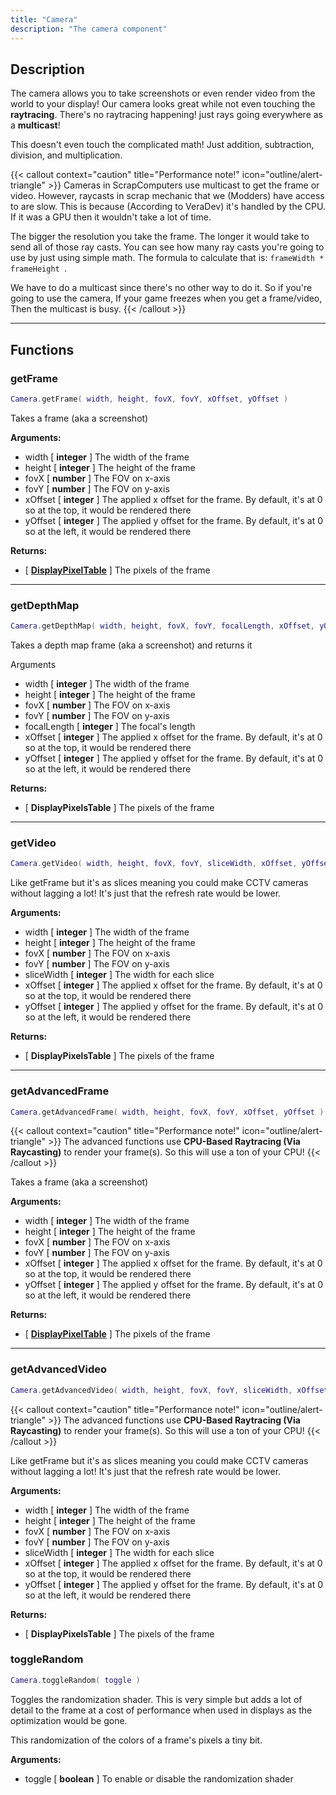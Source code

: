 ```yaml
---
title: "Camera"
description: "The camera component"
---
```


## Description

The camera allows you to take screenshots or even render video from the world to your display! Our camera looks great while not even touching the **raytracing**. There's no raytracing happening! just rays going everywhere as a **multicast**!

This doesn't even touch the complicated math! Just addition, subtraction, division, and multiplication.

{{< callout context="caution" title="Performance note!" icon="outline/alert-triangle" >}}
Cameras in ScrapComputers use multicast to get the frame or video. However, raycasts in scrap mechanic that we (Modders) have access to are slow. This is because (According to VeraDev) it's handled by the CPU. If it was a GPU then it wouldn't take a lot of time.

The bigger the resolution you take the frame. The longer it would take to send all of those ray casts. You can see how many ray casts you're going to use by just using simple math. The formula to calculate that is: `frameWidth * frameHeight `.

We have to do a multicast since there's no other way to do it. So if you're going to use the camera, If your game freezes when you get a frame/video, Then the multicast is busy.
{{< /callout >}}

---

## Functions

### getFrame

```lua
Camera.getFrame( width, height, fovX, fovY, xOffset, yOffset )
```

Takes a frame (aka a screenshot)

**Arguments:**
- width [ **integer** ] The width of the frame
- height [ **integer** ] The height of the frame
- fovX [ **number** ] The FOV on x-axis
- fovY [ **number** ] The FOV on y-axis
- xOffset [ **integer** ] The applied x offset for the frame. By default, it's at 0 so at the top, it would be rendered there
- yOffset [ **integer** ] The applied y offset for the frame. By default, it's at 0 so at the left, it would be rendered there

**Returns:**
- [ **[DisplayPixelTable](/docs/lua-api/components/display/#pixeltable)** ] The pixels of the frame

---

### getDepthMap

```lua
Camera.getDepthMap( width, height, fovX, fovY, focalLength, xOffset, yOffset )
```

Takes a depth map frame (aka a screenshot) and returns it

Arguments
- width [ **integer** ] The width of the frame
- height [ **integer** ] The height of the frame
- fovX [ **number** ] The FOV on x-axis
- fovY [ **number** ] The FOV on y-axis
- focalLength [ **integer** ] The focal's length
- xOffset [ **integer** ] The applied x offset for the frame. By default, it's at 0 so at the top, it would be rendered there
- yOffset [ **integer** ] The applied y offset for the frame. By default, it's at 0 so at the left, it would be rendered there

**Returns:**
- [ **DisplayPixelsTable** ] The pixels of the frame

---

### getVideo

```lua
Camera.getVideo( width, height, fovX, fovY, sliceWidth, xOffset, yOffset )
```

Like getFrame but it's as slices meaning you could make CCTV cameras without lagging a lot! It's just that the refresh rate would be lower.

**Arguments:**
- width [ **integer** ] The width of the frame
- height [ **integer** ] The height of the frame
- fovX [ **number** ] The FOV on x-axis
- fovY [ **number** ] The FOV on y-axis
- sliceWidth [ **integer** ] The width for each slice
- xOffset [ **integer** ] The applied x offset for the frame. By default, it's at 0 so at the top, it would be rendered there
- yOffset [ **integer** ] The applied y offset for the frame. By default, it's at 0 so at the left, it would be rendered there

**Returns:**
- [ **DisplayPixelsTable** ] The pixels of the frame

---


### getAdvancedFrame

```lua
Camera.getAdvancedFrame( width, height, fovX, fovY, xOffset, yOffset )
```

{{< callout context="caution" title="Performance note!" icon="outline/alert-triangle" >}}
The advanced functions use **CPU-Based Raytracing (Via Raycasting)** to render your frame(s). So this will use a ton of your CPU!
{{< /callout >}}

Takes a frame (aka a screenshot)

**Arguments:**
- width [ **integer** ] The width of the frame
- height [ **integer** ] The height of the frame
- fovX [ **number** ] The FOV on x-axis
- fovY [ **number** ] The FOV on y-axis
- xOffset [ **integer** ] The applied x offset for the frame. By default, it's at 0 so at the top, it would be rendered there
- yOffset [ **integer** ] The applied y offset for the frame. By default, it's at 0 so at the left, it would be rendered there

**Returns:**
- [ **[DisplayPixelTable](/docs/lua-api/components/display/#pixeltable)** ] The pixels of the frame

---

### getAdvancedVideo

```lua
Camera.getAdvancedVideo( width, height, fovX, fovY, sliceWidth, xOffset, yOffset )
```

{{< callout context="caution" title="Performance note!" icon="outline/alert-triangle" >}}
The advanced functions use **CPU-Based Raytracing (Via Raycasting)** to render your frame(s). So this will use a ton of your CPU!
{{< /callout >}}

Like getFrame but it's as slices meaning you could make CCTV cameras without lagging a lot! It's just that the refresh rate would be lower.

**Arguments:**
- width [ **integer** ] The width of the frame
- height [ **integer** ] The height of the frame
- fovX [ **number** ] The FOV on x-axis
- fovY [ **number** ] The FOV on y-axis
- sliceWidth [ **integer** ] The width for each slice
- xOffset [ **integer** ] The applied x offset for the frame. By default, it's at 0 so at the top, it would be rendered there
- yOffset [ **integer** ] The applied y offset for the frame. By default, it's at 0 so at the left, it would be rendered there

**Returns:**
- [ **DisplayPixelsTable** ] The pixels of the frame

### toggleRandom

```lua
Camera.toggleRandom( toggle )
```

Toggles the randomization shader. This is very simple but adds a lot of detail to the frame at a cost of performance when used in displays as the optimization would be gone.

This randomization of the colors of a frame's pixels a tiny bit.

**Arguments:**
- toggle [ **boolean** ] To enable or disable the randomization shader

